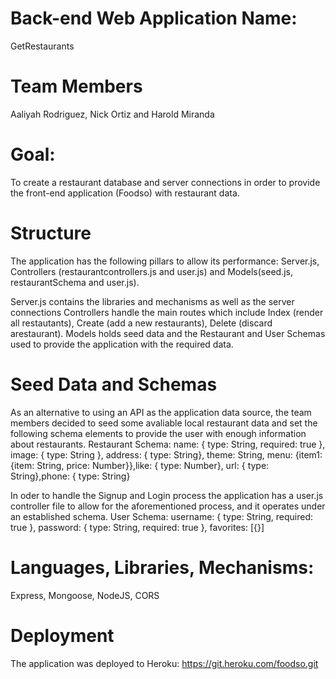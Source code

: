 # Back-end Web Application Name:

GetRestaurants

# Team Members

Aaliyah Rodriguez, Nick Ortiz and Harold Miranda

# Goal:

To create a restaurant database and server connections in order to provide the front-end application (Foodso) with restaurant data.

# Structure

The application has the following pillars to allow its performance: Server.js, Controllers (restaurantcontrollers.js and user.js) and Models(seed.js, restaurantSchema and user.js).

Server.js contains the libraries and mechanisms as well as the server connections
Controllers handle the main routes which include Index (render all restautants), Create (add a new restaurants), Delete (discard arestaurant).
Models holds seed data and the Restaurant and User Schemas used to provide the application with the required data.

# Seed Data and Schemas

As an alternative to using an API as the application data source, the team members decided to seed some avaliable local restaurant data and set the following schema elements to provide the user with enough information about restaurants.
Restaurant Schema:
name: { type: String, required: true }, image: { type: String }, address: { type: String}, theme: String, menu: {item1: {item: String, price: Number}},like: { type: Number}, url: { type: String},phone: { type: String}

In oder to handle the Signup and Login process the application has a user.js controller file to allow for the aforementioned process, and it operates under an established schema.
User Schema:
username: { type: String, required: true }, password: { type: String, required: true }, favorites: [{}]

# Languages, Libraries, Mechanisms:

Express, Mongoose, NodeJS, CORS

# Deployment

The application was deployed to Heroku:
https://git.heroku.com/foodso.git

